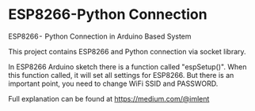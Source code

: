 # ESP8266-Python Connection
ESP8266 -  Python Connection in Arduino Based System

This project contains ESP8266 and Python connection via socket library.

In ESP8266 Arduino sketch there is a function called "espSetup()". When this function called, it will set all settings for ESP8266.
But there is an important point, you need to change WiFi SSID and PASSWORD.

Full explanation can be found at https://medium.com/@imlent
